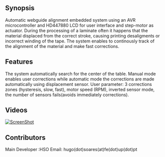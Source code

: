 ## Synopsis

Automatic webguide alignment embedded system using an AVR microcontroller and HD447880 LCD for user interface and step-motor as actuator.
During the processing of a laminate often it happens that the material displaced from the correct stroke, causing printing desaligments or incorrect winding of the tape.
The system enables to continously track of the alignment of the material and make fast corrections.


## Features 

The system automatically search for the center of the table. 
Manual mode enables user corrections while automatic mode the corrections are made automatically using displacement sensor.
User parameter: 3 corrections zones (hysteresis, slow, fast), motor speed (RPM), inverted sensor mode, the number of sensors fails(avoids immediately corrections).


## Videos

[![ScreenShot](https://github.com/HSOFEUP/MacLabelGraph----WebGuide/master/Images/GitThumbnail.jpg)](https://youtu.be/_iY6yd63SaA)


## Contributors

Main Developer :HSO 
Email: hugo(dot)soares(at)fe(dot)up(dot)pt